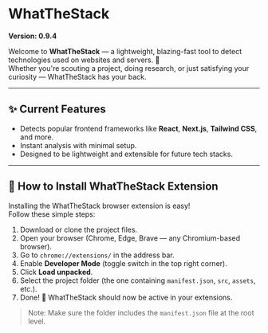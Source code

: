 # WhatTheStack

**Version: 0.9.4**

Welcome to **WhatTheStack** — a lightweight, blazing-fast tool to detect technologies used on websites and servers. 🚀  
Whether you're scouting a project, doing research, or just satisfying your curiosity — WhatTheStack has your back.

---

## ✨ Current Features

- Detects popular frontend frameworks like **React**, **Next.js**, **Tailwind CSS**, and more.
- Instant analysis with minimal setup.
- Designed to be lightweight and extensible for future tech stacks.

---

## 🧩 How to Install WhatTheStack Extension

Installing the WhatTheStack browser extension is easy!  
Follow these simple steps:

1. Download or clone the project files.
2. Open your browser (Chrome, Edge, Brave — any Chromium-based browser).
3. Go to `chrome://extensions/` in the address bar.
4. Enable **Developer Mode** (toggle switch in the top right corner).
5. Click **Load unpacked**.
6. Select the project folder (the one containing `manifest.json`, `src`, `assets`, etc.).
7. Done! 🎉 WhatTheStack should now be active in your extensions.

> Note: Make sure the folder includes the `manifest.json` file at the root level.

